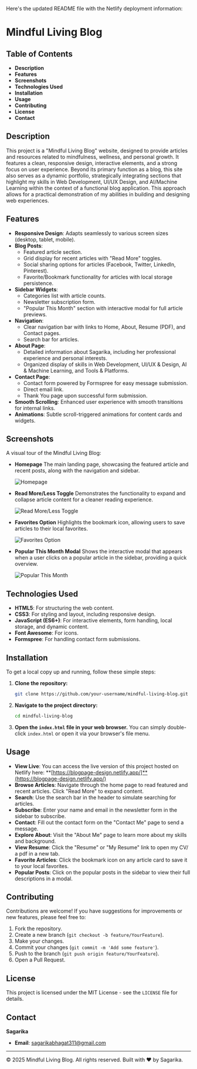 Here's the updated README file with the Netlify deployment information:

# Mindful Living Blog

## Table of Contents

*   **Description**
*   **Features**
*   **Screenshots**
*   **Technologies Used**
*   **Installation**
*   **Usage**
*   **Contributing**
*   **License**
*   **Contact**

## Description

This project is a "Mindful Living Blog" website, designed to provide articles and resources related to mindfulness, wellness, and personal growth. It features a clean, responsive design, interactive elements, and a strong focus on user experience. Beyond its primary function as a blog, this site also serves as a dynamic portfolio, strategically integrating sections that highlight my skills in Web Development, UI/UX Design, and AI/Machine Learning within the context of a functional blog application. This approach allows for a practical demonstration of my abilities in building and designing web experiences.

## Features

*   **Responsive Design**: Adapts seamlessly to various screen sizes (desktop, tablet, mobile).
*   **Blog Posts**:
    *   Featured article section.
    *   Grid display for recent articles with "Read More" toggles.
    *   Social sharing options for articles (Facebook, Twitter, LinkedIn, Pinterest).
    *   Favorite/Bookmark functionality for articles with local storage persistence.
*   **Sidebar Widgets**:
    *   Categories list with article counts.
    *   Newsletter subscription form.
    *   "Popular This Month" section with interactive modal for full article previews.
*   **Navigation**:
    *   Clear navigation bar with links to Home, About, Resume (PDF), and Contact pages.
    *   Search bar for articles.
*   **About Page**:
    *   Detailed information about Sagarika, including her professional experience and personal interests.
    *   Organized display of skills in Web Development, UI/UX & Design, AI & Machine Learning, and Tools & Platforms.
*   **Contact Page**:
    *   Contact form powered by Formspree for easy message submission.
    *   Direct email link.
    *   Thank You page upon successful form submission.
*   **Smooth Scrolling**: Enhanced user experience with smooth transitions for internal links.
*   **Animations**: Subtle scroll-triggered animations for content cards and widgets.

## Screenshots

A visual tour of the Mindful Living Blog:

*   **Homepage**
    The main landing page, showcasing the featured article and recent posts, along with the navigation and sidebar.

    ![Homepage](files/homepage.png)

*   **Read More/Less Toggle**
    Demonstrates the functionality to expand and collapse article content for a cleaner reading experience.

    ![Read More/Less Toggle](files/read-more-less.png)

*   **Favorites Option**
    Highlights the bookmark icon, allowing users to save articles to their local favorites.

    ![Favorites Option](files/favorites-option.png)

*   **Popular This Month Modal**
    Shows the interactive modal that appears when a user clicks on a popular article in the sidebar, providing a quick overview.

    ![Popular This Month](files/popular-this-month.png)

## Technologies Used

*   **HTML5**: For structuring the web content.
*   **CSS3**: For styling and layout, including responsive design.
*   **JavaScript (ES6+)**: For interactive elements, form handling, local storage, and dynamic content.
*   **Font Awesome**: For icons.
*   **Formspree**: For handling contact form submissions.

## Installation

To get a local copy up and running, follow these simple steps:

1.  **Clone the repository:**
    ```bash
    git clone https://github.com/your-username/mindful-living-blog.git
    ```
2.  **Navigate to the project directory:**
    ```bash
    cd mindful-living-blog
    ```
3.  **Open the `index.html` file in your web browser.**
    You can simply double-click `index.html` or open it via your browser's file menu.

## Usage

*   **View Live**: You can access the live version of this project hosted on Netlify here:
    **[https://blogpage-design.netlify.app/]**(https://blogpage-design.netlify.app/)
*   **Browse Articles**: Navigate through the home page to read featured and recent articles. Click "Read More" to expand content.
*   **Search**: Use the search bar in the header to simulate searching for articles.
*   **Subscribe**: Enter your name and email in the newsletter form in the sidebar to subscribe.
*   **Contact**: Fill out the contact form on the "Contact Me" page to send a message.
*   **Explore About**: Visit the "About Me" page to learn more about my skills and background.
*   **View Resume**: Click the "Resume" or "My Resume" link to open my CV/ a pdf in a new tab.
*   **Favorite Articles**: Click the bookmark icon on any article card to save it to your local favorites.
*   **Popular Posts**: Click on the popular posts in the sidebar to view their full descriptions in a modal.

## Contributing

Contributions are welcome! If you have suggestions for improvements or new features, please feel free to:

1.  Fork the repository.
2.  Create a new branch (`git checkout -b feature/YourFeature`).
3.  Make your changes.
4.  Commit your changes (`git commit -m 'Add some feature'`).
5.  Push to the branch (`git push origin feature/YourFeature`).
6.  Open a Pull Request.

## License

This project is licensed under the MIT License - see the `LICENSE` file for details.

## Contact

**Sagarika**
*   **Email**: sagarikabhagat311@gmail.com

---
© 2025 Mindful Living Blog. All rights reserved. Built with ❤️ by Sagarika.
